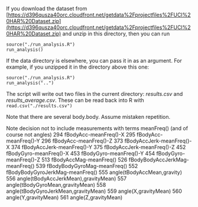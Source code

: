 
If you download the dataset from [https://d396qusza40orc.cloudfront.net/getdata%2Fprojectfiles%2FUCI%20HAR%20Dataset.zip](https://d396qusza40orc.cloudfront.net/getdata%2Fprojectfiles%2FUCI%20HAR%20Dataset.zip) and unzip in this directory, then you can run

````
source("./run_analysis.R")
run_analysis()
````
If the data directory is elsewhere, you can pass it in as an argument. For example, if you unzipped it in the directory above this one:

````
source("./run_analysis.R")
run_analysis("..")
````

The script will write out two files in the current directory: _results.csv_ and _results_average.csv_. These can be read back into R with ````read.csv("./results.csv")```` 

Note that there are several body.body. Assume mistaken repetition.

Note decision not to include measurements with terms meanFreq() (and of course not angles)
294 fBodyAcc-meanFreq()-X
295 fBodyAcc-meanFreq()-Y
296 fBodyAcc-meanFreq()-Z
373 fBodyAccJerk-meanFreq()-X
374 fBodyAccJerk-meanFreq()-Y
375 fBodyAccJerk-meanFreq()-Z
452 fBodyGyro-meanFreq()-X
453 fBodyGyro-meanFreq()-Y
454 fBodyGyro-meanFreq()-Z
513 fBodyAccMag-meanFreq()
526 fBodyBodyAccJerkMag-meanFreq()
539 fBodyBodyGyroMag-meanFreq()
552 fBodyBodyGyroJerkMag-meanFreq()
555 angle(tBodyAccMean,gravity)
556 angle(tBodyAccJerkMean),gravityMean)
557 angle(tBodyGyroMean,gravityMean)
558 angle(tBodyGyroJerkMean,gravityMean)
559 angle(X,gravityMean)
560 angle(Y,gravityMean)
561 angle(Z,gravityMean)

